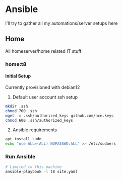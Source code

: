 # Ansible
I'll try to gather all my automations/server setups here

## Home
All homeserver/home related IT stuff

### home:t8

#### Initial Setup
Currently provisioned with debian12 

1. Default user account ssh setup
```bash
mkdir .ssh
chmod 700 .ssh
wget -o .ssh/authorized_keys github.com/nce.keys
chmod 600 .ssh/authorized_keys
```
2. Ansible requirements
```bash
apt install sudo
echo "nce ALL=(ALL) NOPASSWD:ALL" >> /etc/sudoers
```

### Run Ansible
```bash
# Limited to this machine
ansible-playbook -l t8 site.yaml
```
